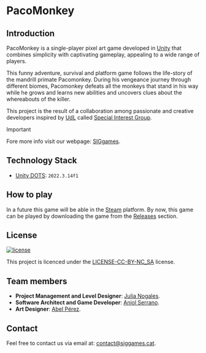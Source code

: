 # PacoMonkey

## Introduction

PacoMonkey is a single-player pixel art game developed in [Unity](https://unity.com/products/unity-engine) that combines
simplicity with captivating gameplay, appealing to a wide range of players.

This funny adventure, survival and platform game follows the life-story of the mandrill primate Pacomonkey. During his vengeance journey through different biomes,
Pacomonkey defeats all the monkeys that stand in his way while he grows and learns new abilities and uncovers clues about 
the whereabouts of the killer.

This project is the result of a collaboration among passionate and creative developers inspired by [UdL](https://www.udl.cat/ca/en/) called [Special Interest Group](https://github.com/orgs/SIGGgames/teams/siggames-team).

> [!IMPORTANT]
> Fore more info visit our webpage: [SIGgames](https://siggames.com).


## Technology Stack

- [Unity DOTS](https://unity.com/products/unity-engine): `2022.3.14f1`


## How to play

In a future this game will be able in the [Steam](https://store.steampowered.com/) platform. By now, this game can be played by downloading the game from the [Releases](https://github.com/SIGGames/PacoMonkey/releases) section.

## License

[![license](https://img.shields.io/badge/License-CC--BY--NC--SA--4.0-green)](https://creativecommons.org/licenses/by-nc-sa/4.0/)

This project is licenced under the [LICENSE-CC-BY-NC_SA](https://creativecommons.org/licenses/by-nc-sa/4.0/) license.


## Team members

- **Project Management and Level Designer**: [Julia Nogales](https://github.com/julianogales).
- **Software Architect and Game Developer**: [Aniol Serrano](https://github.com/Aniol0012).
- **Art Designer**: [Abel Pérez](https://github.com/Abelitux).


## Contact
Feel free to contact us via email at: [contact@siggames.cat](mailto:contact@siggames.cat).